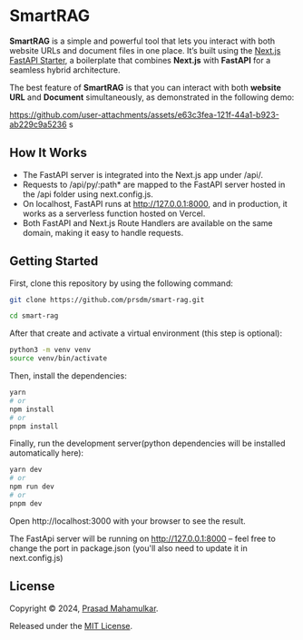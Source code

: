 # SmartRAG 
**SmartRAG** is a simple and powerful tool that lets you interact with both website URLs and document files in one place. It’s built using the [Next.js FastAPI Starter](https://vercel.com/templates/next.js/nextjs-fastapi-starter), a boilerplate that combines **Next.js** with **FastAPI** for a seamless hybrid architecture.

The best feature of **SmartRAG** is that you can interact with both **website URL** and **Document** simultaneously, as demonstrated in the following demo:

https://github.com/user-attachments/assets/e63c3fea-121f-44a1-b923-ab229c9a5236
s
## How It Works
* The FastAPI server is integrated into the Next.js app under /api/.
* Requests to /api/py/:path* are mapped to the FastAPI server hosted in the /api folder using next.config.js.
* On localhost, FastAPI runs at http://127.0.0.1:8000, and in production, it works as a serverless function hosted on Vercel.
* Both FastAPI and Next.js Route Handlers are available on the same domain, making it easy to handle requests.

## Getting Started
First, clone this repository by using the following command:
```bash
git clone https://github.com/prsdm/smart-rag.git
```
```bash
cd smart-rag
```

After that create and activate a virtual environment (this step is optional):
```bash
python3 -m venv venv
source venv/bin/activate
```

Then, install the dependencies:
```bash
yarn
# or
npm install 
# or
pnpm install
```

Finally, run the development server(python dependencies will be installed automatically here):

```bash
yarn dev
# or
npm run dev 
# or
pnpm dev
```

Open http://localhost:3000 with your browser to see the result.

The FastApi server will be running on http://127.0.0.1:8000 – feel free to change the port in package.json (you'll also need to update it in next.config.js)

## License

Copyright © 2024, [Prasad Mahamulkar](https://github.com/prsdm).

Released under the [MIT License](LICENSE).
